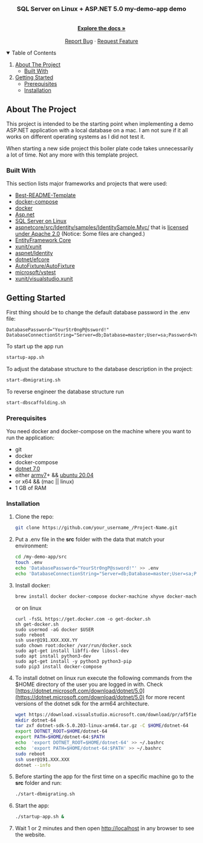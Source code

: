<!--
*** Thanks for checking out the Best-README-Template. If you have a suggestion
*** that would make this better, please fork the repo and create a pull request
*** or simply open an issue with the tag "enhancement".
*** Thanks again! Now go create something AMAZING! :D
-->



<!-- PROJECT SHIELDS -->
<!--
*** I'm using markdown "reference style" links for readability.
*** Reference links are enclosed in brackets [ ] instead of parentheses ( ).
*** See the bottom of this document for the declaration of the reference variables
*** for contributors-url, forks-url, etc. This is an optional, concise syntax you may use.
*** https://www.markdownguide.org/basic-syntax/#reference-style-links
-->

<br />

  <h3 align="center">SQL Server on Linux + ASP.NET 5.0 my-demo-app demo</h3>

  <p align="center">
    <br />
    <a href="https://github.com/marcflohrer/AspNetOnSqlServer"><strong>Explore the docs »</strong></a>
    <br />
    <br />
    <a href="https://github.com/marcflohrer/AspNetOnSqlServer/issues/new/choose">Report Bug</a>
    ·
    <a href="https://github.com/marcflohrer/AspNetOnSqlServer/issues">Request Feature</a>
  </p>
</p>



<!-- TABLE OF CONTENTS -->
<details open="open">
  <summary>Table of Contents</summary>
  <ol>
    <li>
      <a href="#about-the-project">About The Project</a>
      <ul>
        <li><a href="#built-with">Built With</a></li>
      </ul>
    </li>
    <li>
      <a href="#getting-started">Getting Started</a>
      <ul>
        <li><a href="#prerequisites">Prerequisites</a></li>
        <li><a href="#installation">Installation</a></li>
      </ul>
    </li>
  </ol>
</details>



<!-- ABOUT THE PROJECT -->
## About The Project

This project is intended to be the starting point when implementing a demo ASP.NET application with a local database on a mac.
I am not sure if it all works on different operating systems as I did not test it.

When starting a new side project this boiler plate code takes unnecessarily a lot of time. Not any more with this template project.

### Built With

This section lists major frameworks and projects that were used:

* [Best-README-Template](https://github.com/othneildrew/Best-README-Template)
* [docker-compose](https://docs.docker.com/compose/)
* [docker](https://docs.docker.com/)
* [Asp.net](https://dotnet.microsoft.com/apps/aspnet)
* [SQL Server on Linux](https://docs.microsoft.com/en-us/sql/linux/sql-server-linux-overview?view=sql-server-ver15)
* [aspnetcore/src/Identity/samples/IdentitySample.Mvc/](https://github.com/dotnet/aspnetcore/tree/main/src/Identity/samples/IdentitySample.Mvc) that is [licensed under Apache 2.0](legal/aspnetcore/LICENSE) (Notice: Some files are changed.)
* [EntityFramework Core](https://docs.microsoft.com/en-us/ef/core/)
* [xunit/xunit](https://github.com/xunit/xunit)
* [aspnet/Identity](https://github.com/aspnet/Identity)
* [dotnet/efcore](https://github.com/dotnet/efcore)
* [AutoFixture/AutoFixture](https://github.com/AutoFixture/AutoFixture)
* [microsoft/vstest](https://github.com/microsoft/vstest)
* [xunit/visualstudio.xunit](https://github.com/xunit/visualstudio.xunit)

<!-- GETTING STARTED -->
## Getting Started

First thing should be to change the default database password in the .env file:

  ```.env
  DatabasePassword="YourStr0ngP@ssword!"
  DatabaseConnectionString="Server=db;Database=master;User=sa;Password=YourStr0ngP@ssword!;"
  ```

To start up the app run

  ```sh
  startup-app.sh
  ```

To adjust the database structure to the database description in the project:

  ```sh
  start-dbmigrating.sh
  ```

To reverse engineer the database structure run

  ```sh
  start-dbscaffolding.sh
  ```

### Prerequisites

You need docker and docker-compose on the machine where you want to run the application:

* git
* docker
* docker-compose
* [dotnet 7.0](https://dotnet.microsoft.com/download/dotnet/5.0)
* either [armv7](https://en.wikipedia.org/wiki/ARM_architecture)+ && [ubuntu 20.04](https://ubuntu.com/download/desktop?version=20.04&architecture=amd64)
* or x64 && (mac || linux)
* 1 GB of RAM

### Installation

1. Clone the repo:

   ```sh
   git clone https://github.com/your_username_/Project-Name.git
   ```
   
2. Put a .env file in the **src** folder with the data that match your environment:

   ```sh
   cd /my-demo-app/src
   touch .env
   echo 'DatabasePassword="YourStr0ngP@ssword!"' >> .env
   echo 'DatabaseConnectionString="Server=db;Database=master;User=sa;Password=YourStr0ngP@ssword!;"'  >> .env
   ```

3. Install docker:

   ```sh
   brew install docker docker-compose docker-machine xhyve docker-machine-driver-xhyve
   ```

   or on linux

   ```
   curl -fsSL https://get.docker.com -o get-docker.sh
   sh get-docker.sh
   sudo usermod -aG docker $USER
   sudo reboot
   ssh user@191.XXX.XXX.YY
   sudo chown root:docker /var/run/docker.sock
   sudo apt-get install libffi-dev libssl-dev
   sudo apt install python3-dev
   sudo apt-get install -y python3 python3-pip
   sudo pip3 install docker-compose 
   ```

4. To install dotnet on linux run execute the following commands from the $HOME directory of the user you are logged in with. Check [https://dotnet.microsoft.com/download/dotnet/5.0](https://dotnet.microsoft.com/download/dotnet/5.0) for more recent versions of the dotnet sdk for the arm64 architecture.

   ```sh
   wget https://download.visualstudio.microsoft.com/download/pr/af5f1e5b-d544-47af-b730-038e4258641b/bccb3982f5690134ab66748a5afc36c7/dotnet-sdk-5.0.203-linux-arm64.tar.gz
   mkdir dotnet-64
   tar zxf dotnet-sdk-5.0.203-linux-arm64.tar.gz -C $HOME/dotnet-64
   export DOTNET_ROOT=$HOME/dotnet-64
   export PATH=$HOME/dotnet-64:$PATH
   echo  'export DOTNET_ROOT=$HOME/dotnet-64' >> ~/.bashrc 
   echo  'export PATH=$HOME/dotnet-64:$PATH' >> ~/.bashrc 
   sudo reboot
   ssh user@191.XXX.XXX
   dotnet --info
   ```

5. Before starting the app for the first time on a specific machine go to the **src** folder and run:

   ```sh
   ./start-dbmigrating.sh
   ```

6. Start the app:

   ```sh
   ./startup-app.sh &
   ```
  
7. Wait 1 or 2 minutes and then open [http://localhost](http://localhost) in any browser to see the website.
